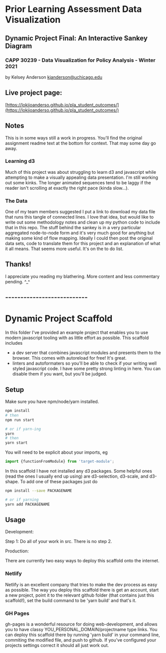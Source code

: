 # Prior Learning Assessment Data Visualization
## Dynamic Project Final: An Interactive Sankey Diagram
### CAPP 30239 - Data Visualization for Policy Analysis - Winter 2021

by Kelsey Anderson
[kjanderson@uchicago.edu](mailto:kjanderson@uchicago.edu)

## Live project page: 
[https://lokijoanderso.github.io/pla_student_outcomes/](https://lokijoanderso.github.io/pla_student_outcomes/)

## Notes
This is in some ways still a work in progress. You'll find the original assignment readme text at the bottom for context. That may some day go away.

### Learning d3
Much of this project was about struggling to learn d3 and javascript while attempting to make a visually appealing data presentation. I'm still working out some kinks.
The longer animated sequences tend to be laggy if the reader isn't scrolling at exactly the right pace (kinda slow...).

### The Data
One of my team members suggested I put a link to download my data file that runs this tangle of connected lines. I love that idea, but would like to write out some methodology notes and clean up my python code to include that in this repo. The stuff behind the sankey is in a very particular aggregated node-to-node form and it's very much good for 
anything but making some kind of flow mapping.
Ideally I could then post the original data sets, code to translate them for this project and an explanation of what it all means. That seems more useful. It's on the to do list.

## Thanks!
I appreciate you reading my blathering.
More content and less commentary pending. ^_^


## ---------------------------

# Dynamic Project Scaffold

In this folder I've provided an example project that enables you to use modern javascript tooling with as little effort as possible. This scaffold includes

- a dev server that combines javascript modules and presents them to the browser. This comes with autoreload for free! It's great.
- linters and autoformaters so you'll be able to check if your writing well styled javascript code. I have some pretty strong linting in here. You can disable them if you want, but you'll be judged.



## Setup

Make sure you have npm/node/yarn installed.

```sh
npm install
# then
npm run start

# or if yarn-ing
yarn
# then
yarn start
```


You will need to be explicit about your imports, eg
```js
import {functionFromModule} from 'target-module';
```

In this scaffold I have not installed any d3 packages. Some helpful ones (read the ones I usually end up using) are d3-selection, d3-scale, and d3-shape. To add one of these packages just do

```sh
npm install --save PACKAGENAME

# or if yarning
yarn add PACKAGENAME
```


## Usage

Development:

Step 1: Do all of your work in src. There is no step 2.

Production:

There are currently two easy ways to deploy this scaffold onto the internet.  

### Netlify

Netlify is an excellent company that tries to make the dev process as easy as possible. The way you deploy this scaffold there is get an account, start a new project, point it to the relevant github folder (that contains just this scaffold!), set the build command to be 'yarn build' and that's it.


### GH Pages

gh-pages is a wonderful resource for doing web-development, and allows you to have classy YOU_PERSONAL_DOMAIN/projectname type links. You can deploy this scaffold there by running 'yarn build' in your command line, commiting the modified file, and push to github. If you've configured your projects settings correct it should all just work out.